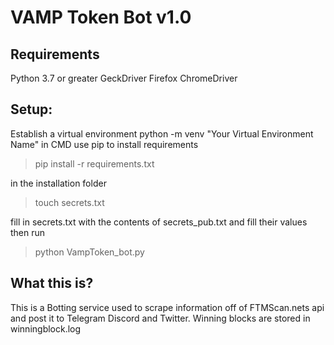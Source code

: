 VAMP Token Bot v1.0
===================
Requirements
------------
Python 3.7 or greater
GeckDriver
Firefox
ChromeDriver

Setup:
------
Establish a virtual environment
python -m venv "Your Virtual Environment Name"
in CMD use pip to install requirements

>pip install -r requirements.txt

in the installation folder

>touch secrets.txt

fill in secrets.txt with the contents of secrets_pub.txt and fill their values
then run

>python VampToken_bot.py


What this is?
-------------
This is a Botting service used to scrape information off of FTMScan.nets api and post it to Telegram Discord and Twitter.
Winning blocks are stored in winningblock.log


